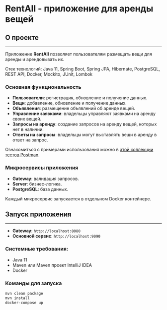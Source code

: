 # RentAll - приложение для аренды вещей

## О проекте

---

Приложение **RentAll** позволяет пользователям размещать вещи для аренды и арендовывать их.

Стек технологий: Java 11, Spring Boot, Spring JPA, Hibernate, PostgreSQL, REST API, Docker, Mockito, JUnit, Lombok

### Основная функциональность

- **Пользователи**: регистрация, обновление и получение данных.
- **Вещи**: добавление, обновление и получение данных.
- **Объявления**: размещение объявлений об аренде вещей.
- **Управление заявками**: владельцы управляют заявками на аренду своих вещей.
- **Запросы на аренду**: создание запросов на аренду вещей, которых нет в наличии.
- **Ответы на запросы**: владельцы могут выставлять вещи в аренду в ответ на запрос.

Ознакомиться с примерами использования можно в [этой коллекции тестов Postman](https://github.com/yandex-praktikum/java-shareit/blob/add-docker/postman/sprint.json).

### Микросервисы приложения

- **Gateway**: валидация запросов.
- **Server**: бизнес-логика.
- **PostgreSQL**: база данных.

Каждый микросервис запускается в отдельном Docker контейнере.


## Запуск приложения

---

- **Gateway**: `http://localhost:8080`
- **Основной сервис**: `http://localhost:9090`

### Системные требования:
- Java 11
- Maven или Maven проект IntelliJ IDEA
- Docker


### Команды для запуска

```bash
mvn clean package
mvn install
docker-compose up
